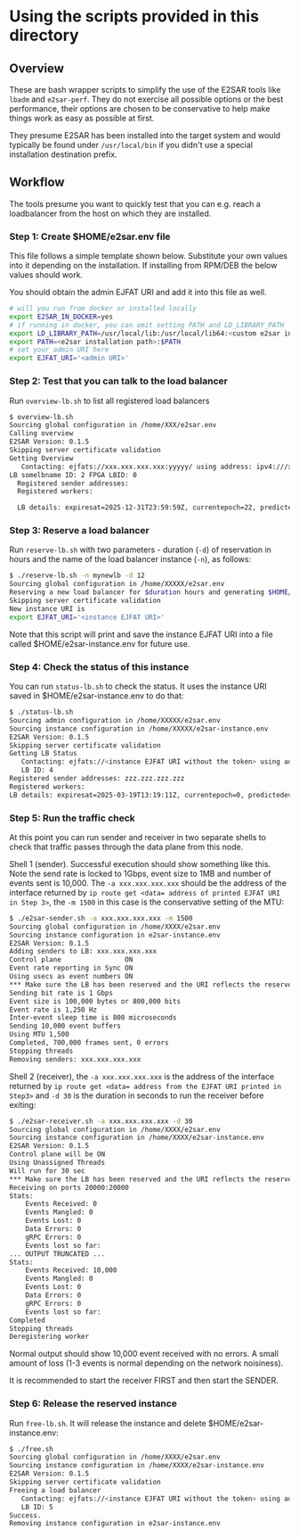 # Using the scripts provided in this directory

## Overview

These are bash wrapper scripts to simplify the use of the E2SAR tools like `lbadm` and `e2sar-perf`. They do not exercise all possible options or the best performance, their options are chosen to be conservative to help make things work as easy as possible at first.

They presume E2SAR has been installed into the target system and would typically be found under `/usr/local/bin` if you didn't use a special installation destination prefix. 

## Workflow

The tools presume you want to quickly test that you can e.g. reach a loadbalancer from the host on which they are installed.

### Step 1: Create $HOME/e2sar.env file

This file follows a simple template shown below. Substitute your own values into it depending on the installation. If installing from RPM/DEB the below values should work. 

You should obtain the admin EJFAT URI and add it  into this file as well. 

```bash
# will you run from docker or installed locally
export E2SAR_IN_DOCKER=yes
# if running in docker, you can omit setting PATH and LD_LIBRARY_PATH
export LD_LIBRARY_PATH=/usr/local/lib:/usr/local/lib64:<custom e2sar install path>
export PATH=<e2sar installation path>:$PATH
# set your admin URI here
export EJFAT_URI='<admin URI>'
```

### Step 2: Test that you can talk to the load balancer

Run `overview-lb.sh` to list all registered load balancers
```bash
$ overview-lb.sh
Sourcing global configuration in /home/XXX/e2sar.env
Calling overview
E2SAR Version: 0.1.5
Skipping server certificate validation
Getting Overview
   Contacting: ejfats://xxx.xxx.xxx.xxx:yyyyy/ using address: ipv4:///xxx.xxx.xxx.xxx:yyyyy
LB somelbname ID: 2 FPGA LBID: 0
  Registered sender addresses: 
  Registered workers:

  LB details: expiresat=2025-12-31T23:59:59Z, currentepoch=22, predictedeventnum=114943810
```

### Step 3: Reserve a load balancer

Run `reserve-lb.sh` with two parameters - duration (`-d`) of reservation in hours and the name of the load balancer instance (`-n`), as follows:

```bash
$ ./reserve-lb.sh -n mynewlb -d 12
Sourcing global configuration in /home/XXXXX/e2sar.env
Reserving a new load balancer for $duration hours and generating $HOME/e2sar-instance.env
Skipping server certificate validation
New instance URI is
export EJFAT_URI='<instance EJFAT URI>'
```

Note that this script will print and save the instance EJFAT URI into a file called $HOME/e2sar-instance.env for future use.

### Step 4: Check the status of this instance

You can run `status-lb.sh` to check the status. It uses the instance URI saved in $HOME/e2sar-instance.env to do that:

```bash
$ ./status-lb.sh
Sourcing admin configuration in /home/XXXXX/e2sar.env
Sourcing instance configuration in /home/XXXXX/e2sar-instance.env
E2SAR Version: 0.1.5
Skipping server certificate validation
Getting LB Status
   Contacting: ejfats://<instance EJFAT URI without the token> using address: ipv4:///xxx.xxx.xxx.xxx.:yyyyy
   LB ID: 4
Registered sender addresses: zzz.zzz.zzz.zzz 
Registered workers:
LB details: expiresat=2025-03-19T13:19:11Z, currentepoch=0, predictedeventnum=18446744073709551615
```

### Step 5: Run the traffic check

At this point you can run sender and receiver in two separate shells to check that traffic passes through the data plane from this node. 

Shell 1 (sender). Successful execution should show something like this. Note the send rate is locked to 1Gbps, event size to 1MB and number of events sent is 10,000. The `-a xxx.xxx.xxx.xxx` should be the address of the interface returned by `ip route get <data= address of printed EJFAT URI in Step 3>`, the `-m 1500` in this case is the conservative setting of the MTU:
```bash
$ ./e2sar-sender.sh -a xxx.xxx.xxx.xxx -m 1500
Sourcing global configuration in /home/XXXX/e2sar.env
Sourcing instance configuration in e2sar-instance.env
E2SAR Version: 0.1.5
Adding senders to LB: xxx.xxx.xxx.xxx
Control plane                ON
Event rate reporting in Sync ON
Using usecs as event numbers ON
*** Make sure the LB has been reserved and the URI reflects the reserved instance information.
Sending bit rate is 1 Gbps
Event size is 100,000 bytes or 800,000 bits
Event rate is 1,250 Hz
Inter-event sleep time is 800 microseconds
Sending 10,000 event buffers
Using MTU 1,500
Completed, 700,000 frames sent, 0 errors
Stopping threads
Removing senders: xxx.xxx.xxx.xxx
```

Shell 2 (receiver), the `-a xxx.xxx.xxx.xxx` is the address of the interface returned by `ip route get <data= address from the EJFAT URI printed in Step3>` and `-d 30` is the duration in seconds to run the receiver before exiting:
```bash
$ ./e2sar-receiver.sh -a xxx.xxx.xxx.xxx -d 30
Sourcing global configuration in /home/XXXX/e2sar.env
Sourcing instance configuration in /home/XXXX/e2sar-instance.env
E2SAR Version: 0.1.5
Control plane will be ON
Using Unassigned Threads
Will run for 30 sec
*** Make sure the LB has been reserved and the URI reflects the reserved instance information.
Receiving on ports 20000:20000
Stats:
	Events Received: 0
	Events Mangled: 0
	Events Lost: 0
	Data Errors: 0
	gRPC Errors: 0
	Events lost so far:
... OUTPUT TRUNCATED ...
Stats:
	Events Received: 10,000
	Events Mangled: 0
	Events Lost: 0
	Data Errors: 0
	gRPC Errors: 0
	Events lost so far:
Completed
Stopping threads
Deregistering worker
```

Normal output should show 10,000 event received with no errors. A small amount of loss (1-3 events is normal depending on the network noisiness). 

It is recommended to start the receiver FIRST and then start the SENDER.

### Step 6: Release the reserved instance

Run `free-lb.sh`. It will release the instance and delete $HOME/e2sar-instance.env:

```bash
$ ./free.sh
Sourcing global configuration in /home/XXXX/e2sar.env
Sourcing instance configuration in /home/XXXX/e2sar-instance.env
E2SAR Version: 0.1.5
Skipping server certificate validation
Freeing a load balancer
   Contacting: ejfats://<instance EJFAT URI without the token> using address: ipv4:///xxx.xxx.xxx.xxx.:yyyyy 
   LB ID: 5
Success.
Removing instance configuration in e2sar-instance.env
```
